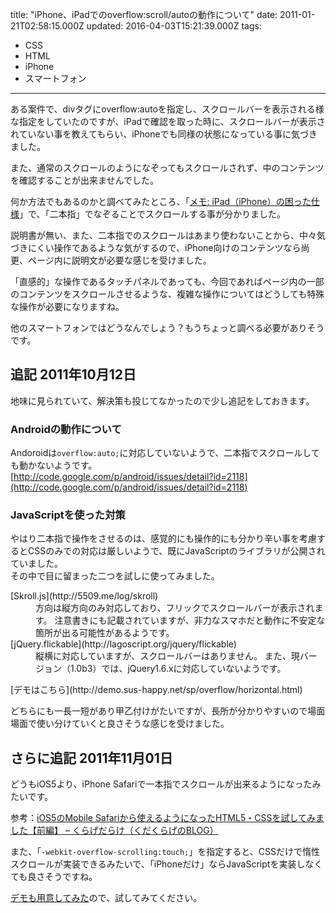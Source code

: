 title: "iPhone、iPadでのoverflow:scroll/autoの動作について"
date: 2011-01-21T02:58:15.000Z
updated: 2016-04-03T15:21:39.000Z
tags: 
  - CSS
  - HTML
  - iPhone
  - スマートフォン
---

ある案件で、divタグにoverflow:autoを指定し、スクロールバーを表示される様な指定をしていたのですが、iPadで確認を取った時に、スクロールバーが表示されていない事を教えてもらい、iPhoneでも同様の状態になっている事に気づきました。

また、通常のスクロールのようになぞってもスクロールされず、中のコンテンツを確認することが出来ませんでした。

何か方法でもあるのかと調べてみたところ、「[メモ: iPad（iPhone）の困った仕様](http://hcondo2000.blogspot.com/2010/06/ipadiphone.html)」で、「二本指」でなぞることでスクロールする事が分かりました。

説明書が無い、また、二本指でのスクロールはあまり使わないことから、中々気づきにくい操作であるような気がするので、iPhone向けのコンテンツなら尚更、ページ内に説明文が必要な感じを受けました。

「直感的」な操作であるタッチパネルであっても、今回であればページ内の一部のコンテンツをスクロールさせるような、複雑な操作についてはどうしても特殊な操作が必要になりますね。

他のスマートフォンではどうなんでしょう？もうちょっと調べる必要がありそうです。

## 追記 2011年10月12日

地味に見られていて、解決策も投じてなかったので少し追記をしておきます。

### Androidの動作について

Andoroidは`overflow:auto;`に対応していないようで、二本指でスクロールしても動かないようです。  
[http://code.google.com/p/android/issues/detail?id=2118](http://code.google.com/p/android/issues/detail?id=2118)

### JavaScriptを使った対策

やはり二本指で操作をさせるのは、感覚的にも操作的にも分かり辛い事を考慮するとCSSのみでの対応は厳しいようで、既にJavaScriptのライブラリが公開されていました。  
その中で目に留まった二つを試しに使ってみました。

<dl><dt>[Skroll.js](http://5509.me/log/skroll)</dt><dd>方向は縦方向のみ対応しており、フリックでスクロールバーが表示されます。  
 注意書きにも記載されていますが、非力なスマホだと動作に不安定な箇所が出る可能性があるようです。</dd><dt>[jQuery.flickable](http://lagoscript.org/jquery/flickable)</dt><dd>縦横に対応していますが、スクロールバーはありません。  
 また、現バージョン（1.0b3）では、jQuery1.6.xに対応していないようです。</dd></dl>[デモはこちら](http://demo.sus-happy.net/sp/overflow/horizontal.html)

どちらにも一長一短があり甲乙付けがたいですが、長所が分かりやすいので場面場面で使い分けていくと良さそうな感じを受けました。

## さらに追記 2011年11月01日

どうもiOS5より、iPhone Safariで一本指でスクロールが出来るようになったみたいです。

参考：[iOS5のMobile Safariから使えるようになったHTML5・CSSを試してみました【前編】 – くらげだらけ（くだくらげのBLOG）](http://d.hatena.ne.jp/kudakurage/20111025/1319475131)

また、「`-webkit-overflow-scrolling:touch;`」を指定すると、CSSだけで惰性スクロールが実装できるみたいで、「iPhoneだけ」ならJavaScriptを実装しなくても良さそうですね。

[デモも用意してみた](http://demo.sus-happy.net/sp/overflow/css-scroll.html)ので、試してみてください。